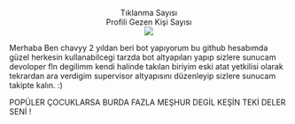  <p align="center"> 
Tıklanma Sayısı<br>
Profili Gezen Kişi Sayısı<br>

 <img src="https://profile-counter.glitch.me/ravgar/count.svg" />
</p>


Merhaba Ben chavyy 2 yıldan beri bot yapıyorum bu github hesabımda güzel herkesin kullanabilcegi tarzda bot altyapıları yapıp sizlere sunucam devoloper fln degilimm kendi halinde takılan biriyim eski atat yetkilisi olarak tekrardan ara verdigim supervisor altyapısını düzenleyip sizlere sunucam takipte kalın. :)

POPÜLER ÇOCUKLARSA BURDA FAZLA MEŞHUR DEGİL KEŞİN TEKİ DELER SENİ !

